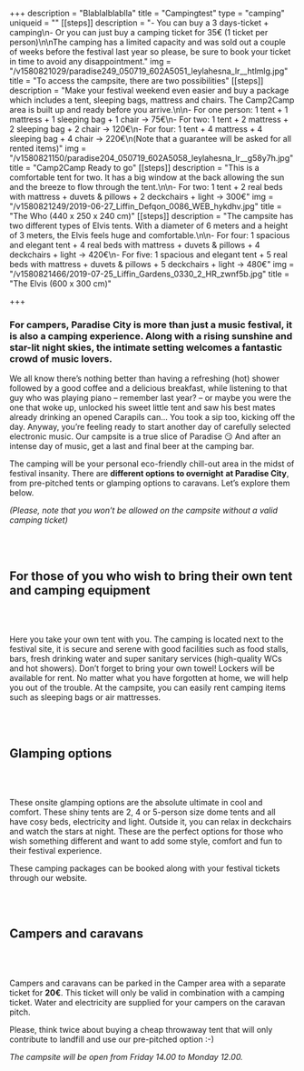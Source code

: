 +++
description = "Blablalblablla"
title = "Campingtest"
type = "camping"
uniqueid = ""
[[steps]]
description = "- You can buy a 3 days-ticket + camping\n- Or you can just buy a camping ticket for 35€ (1 ticket per person)\n\nThe camping has a limited capacity and was sold out a couple of weeks before the festival last year so please, be sure to book your ticket in time to avoid any disappointment."
img = "/v1580821029/paradise249_050719_602A5051_leylahesna_lr__htlmlg.jpg"
title = "To access the campsite, there are two possibilities"
[[steps]]
description = "Make your festival weekend even easier and buy a package which includes a tent, sleeping bags, mattress and chairs. The Camp2Camp area is built up and ready before you arrive.\n\n- For one person: 1 tent + 1 mattress + 1 sleeping bag + 1 chair → 75€\n- For two: 1 tent + 2 mattress + 2 sleeping bag + 2 chair → 120€\n- For four: 1 tent + 4 mattress + 4 sleeping bag + 4 chair → 220€\n(Note that a guarantee will be asked for all rented items)"
img = "/v1580821150/paradise204_050719_602A5058_leylahesna_lr__g58y7h.jpg"
title = "Camp2Camp Ready to go"
[[steps]]
description = "This is a comfortable tent for two. It has a big window at the back allowing the sun and the breeze to flow through the tent.\n\n- For two: 1 tent + 2 real beds with mattress + duvets & pillows + 2 deckchairs + light → 300€"
img = "/v1580821249/2019-06-27_Liffin_Defqon_0086_WEB_hykdhv.jpg"
title = "The Who (440 x 250 x 240 cm)"
[[steps]]
description = "The campsite has two different types of Elvis tents. With a diameter of 6 meters and a height of 3 meters, the Elvis feels huge and comfortable.\n\n- For four: 1 spacious and elegant tent + 4 real beds with mattress + duvets & pillows + 4 deckchairs + light → 420€\n- For five: 1 spacious and elegant tent + 5 real beds with mattress + duvets & pillows + 5 deckchairs + light → 480€"
img = "/v1580821466/2019-07-25_Liffin_Gardens_0330_2_HR_zwnf5b.jpg"
title = "The Elvis (600 x 300 cm)"

+++
### For campers, Paradise City is more than just a music festival, it is also a camping experience. Along with a rising sunshine and star-lit night skies, the intimate setting welcomes a fantastic crowd of music lovers.

We all know there’s nothing better than having a refreshing (hot) shower followed by a good coffee and a delicious breakfast, while listening to that guy who was playing piano – remember last year? – or maybe you were the one that woke up, unlocked his sweet little tent and saw his best mates already drinking an opened Carapils can… You took a sip too, kicking off the day. Anyway, you’re feeling ready to start another day of carefully selected electronic music. Our campsite is a true slice of Paradise 😏 And after an intense day of music, get a last and final beer at the camping bar.

The camping will be your personal eco-friendly chill-out area in the midst of festival insanity. There are **different options to overnight** **at Paradise City**, from pre-pitched tents or glamping options to caravans. Let’s explore them below.

_(Please, note that you won’t be allowed on the campsite without a valid camping ticket)_

<br><br>

## For those of you who wish to bring their own tent and camping equipment

<br><br>

Here you take your own tent with you. The camping is located next to the festival site, it is secure and serene with good facilities such as food stalls, bars, fresh drinking water and super sanitary services (high-quality WCs and hot showers). Don’t forget to bring your own towel! Lockers will be available for rent. No matter what you have forgotten at home, we will help you out of the trouble. At the campsite, you can easily rent camping items such as sleeping bags or air mattresses.

<br><br>

## Glamping options

<br><br>

These onsite glamping options are the absolute ultimate in cool and comfort. These shiny tents are 2, 4 or 5-person size dome tents and all have cosy beds, electricity and light. Outside it, you can relax in deckchairs and watch the stars at night. These are the perfect options for those who wish something different and want to add some style, comfort and fun to their festival experience.

These camping packages can be booked along with your festival tickets through our website.

<br><br>

## Campers and caravans

<br><br>

Campers and caravans can be parked in the Camper area with a separate ticket for **20€**. This ticket will only be valid in combination with a camping ticket. Water and electricity are supplied for your campers on the caravan pitch.

Please, think twice about buying a cheap throwaway tent that will only contribute to landfill and use our pre-pitched option :-)

_The campsite will be open from Friday 14.00 to Monday 12.00._